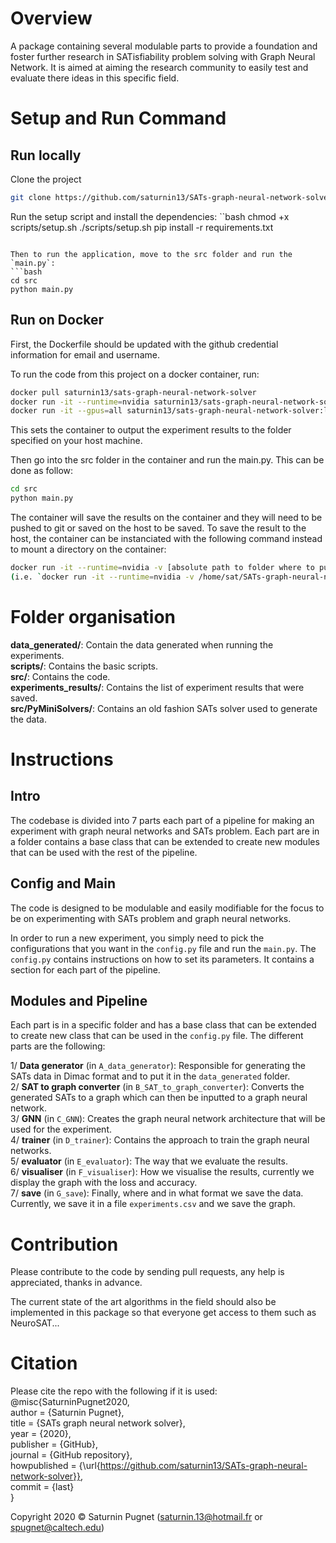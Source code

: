 # Overview

A package containing several modulable parts to provide a foundation and foster further research 
in SATisfiability problem solving with Graph Neural Network. It is aimed at aiming the research
community to easily test and evaluate there ideas in this specific field.

# Setup and Run Command

## Run locally 

Clone the project
```bash
git clone https://github.com/saturnin13/SATs-graph-neural-network-solver.git
```

Run the setup script and install the dependencies:
``bash
chmod +x scripts/setup.sh
./scripts/setup.sh
pip install -r requirements.txt
```

Then to run the application, move to the src folder and run the `main.py`:
```bash
cd src
python main.py
```

## Run on Docker

First, the Dockerfile should be updated with the github credential information for email and username.

To run the code from this project on a docker container, run:
```bash
docker pull saturnin13/sats-graph-neural-network-solver
docker run -it --runtime=nvidia saturnin13/sats-graph-neural-network-solver:latest /bin/bash (For Docker < 19.03)
docker run -it --gpus=all saturnin13/sats-graph-neural-network-solver:latest /bin/bash (For Docker >= 19.03)
```
This sets the container to output the experiment results to the folder specified on your host machine.

Then go into the src folder in the container and run the main.py. 
This can be done as follow:
```bash
cd src
python main.py
```

The container will save the results on the container and they will need to be pushed to git or saved on the host to be saved.
To save the result to the host, the container can be instanciated with the following command instead to mount a directory on
the container:
```bash
docker run -it --runtime=nvidia -v [absolute path to folder where to put the experiments results on your host machine]:[absolute path to folder on container] saturnin13/sats-graph-neural-network-solver:latest /bin/bash
(i.e. `docker run -it --runtime=nvidia -v /home/sat/SATs-graph-neural-network-solver/experiments_results:/SATs-graph-neural-network-solver/experiments_results saturnin13/sats-graph-neural-network-solver:latest /bin/bash`)
```

# Folder organisation

**data_generated/**: Contain the data generated when running the experiments.   
**scripts/**: Contains the basic scripts.  
**src/**: Contains the code.  
**experiments_results/**: Contains the list of experiment results that were saved.  
**src/PyMiniSolvers/**: Contains an old fashion SATs solver used to generate the data.  

# Instructions

## Intro

The codebase is divided into 7 parts each part of a pipeline for making an experiment with graph neural networks and SATs
problem. Each part are in a folder contains a base class that can be extended to create new modules that can be used with
the rest of the pipeline.

## Config and Main

The code is designed to be modulable and easily modifiable for the focus to be on experimenting with SATs problem and
graph neural networks.

In order to run a new experiment, you simply need to pick the configurations that you want in the `config.py` file and
run the `main.py`. The `config.py` contains instructions on how to set its parameters. It contains a section for 
each part of the pipeline.

## Modules and Pipeline

Each part is in a specific folder and has a base class that can be extended to create new class that can be used in the 
`config.py` file.
The different parts are the following:

1/ **Data generator** (in `A_data_generator`): Responsible for generating the SATs data in Dimac format and to put it in 
the `data_generated` folder.  
2/ **SAT to graph converter** (in `B_SAT_to_graph_converter`): Converts the generated SATs to a graph which can then be inputted
to a graph neural network.  
3/ **GNN** (in `C_GNN`): Creates the graph neural network architecture that will be used for the experiment.  
4/ **trainer** (in `D_trainer`): Contains the approach to train the graph neural networks.  
5/ **evaluator** (in `E_evaluator`): The way that we evaluate the results.  
6/ **visualiser** (in `F_visualiser`): How we visualise the results, currently we display the graph with the loss and accuracy.  
7/ **save** (in `G_save`): Finally, where and in what format we save the data. Currently, we save it in a file `experiments.csv`
and we save the graph.  

# Contribution

Please contribute to the code by sending pull requests, any help is appreciated, thanks in advance.

The current state of the art algorithms in the field should also be implemented in this package so that everyone get access
to them such as NeuroSAT...

# Citation

Please cite the repo with the following if it is used:
@misc{SaturninPugnet2020,  
  author = {Saturnin Pugnet},  
  title = {SATs graph neural network solver},  
  year = {2020},  
  publisher = {GitHub},  
  journal = {GitHub repository},  
  howpublished = {\url{https://github.com/saturnin13/SATs-graph-neural-network-solver}},  
  commit = {last}  
}

Copyright 2020 © Saturnin Pugnet (saturnin.13@hotmail.fr or spugnet@caltech.edu)